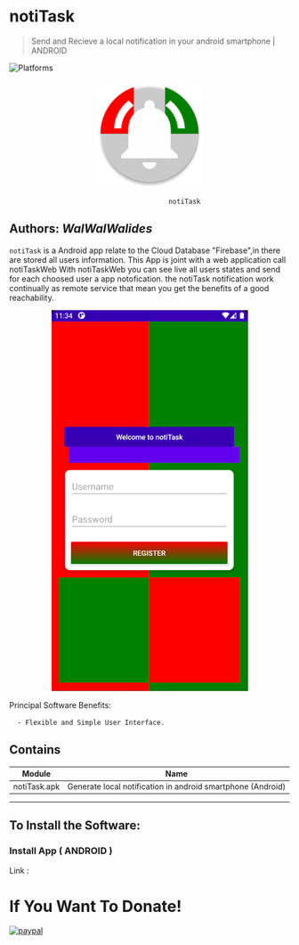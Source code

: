 # notiTask
> Send and Recieve a local notification in your android smartphone   | ANDROID

![Platforms](https://img.shields.io/badge/Supported%20platforms-ANDROID-BLUE.svg)

<p align="center">
  <img src=img/notiTask_icon_1.png />
</p> 

                                                 
                                                 
                                                 
                                                 
                                            notiTask



**Authors:**  *WalWalWalides*
------

`notiTask` is a Android app relate to the Cloud Database "Firebase",in there are stored all users information.
This App is joint with a web application call notiTaskWeb
With notiTaskWeb you can see live all users states and send for each choosed user a app notofication.
the notiTask notification work continually as remote service that mean you get the benefits of a good reachability.

<p align="center">
  <img src=img/notiTask_mobile_1.png />
</p> 

Principal Software Benefits:

      - Flexible and Simple User Interface.


    
    


## Contains

| Module | Name | 
| --- | --- |
|notiTask.apk|Generate local notification in android smartphone (Android) |


------

## To Install the Software:

### Install App ( ANDROID ) 

Link : 


# If You Want To Donate!

[![paypal](https://www.paypalobjects.com/en_US/i/btn/btn_donateCC_LG.gif)](https://www.paypal.com/cgi-bin/webscr?cmd=_s-xclick&hosted_button_id=Y79F36A9BGLHS&source=url)

